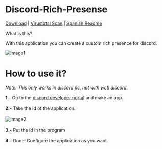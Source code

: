 # Discord-Rich-Presense
[Download](https://github.com/ItsHunterr/Discord-Rich-Presence/releases/download/v.0.2/Discord_Rich_Presence_64_2.0.0.exe) | [Virustotal Scan](https://www.virustotal.com/gui/file-analysis/YTM1YmVhNTNlYjdlYTM4OTc2MzA5Mjg4ZTFlMDAzN2Q6MTY1ODM0MjU1OA==) | [Spanish Readme](https://github.com/ItsHunterr/Discord-Rich-Presence/blob/main/README_ES.MD)

What is this? 

With this application you can create a custom rich presence for discord.

![image1](https://i.imgur.com/xvHmQla.png)


# How to use it?

_Note: This only works in discord pc, not with web discord._

**1.-** Go to the [discord developer portal](https://discord.com/developers/applications) and make an app. <br><br>
**2.-** Take the id of the application.  <br><br>
![image2](https://i.imgur.com/SmC6xlU.png) <br><br>
**3.-** Put the id in the program <br><br>
**4.-** Done! Configure the application as you want. <br><br>
